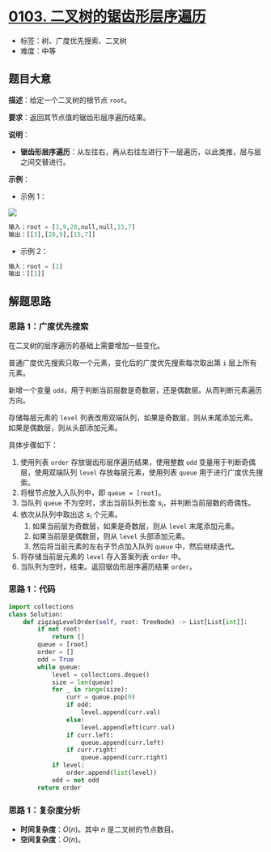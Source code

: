# [0103. 二叉树的锯齿形层序遍历](https://leetcode.cn/problems/binary-tree-zigzag-level-order-traversal/)

- 标签：树、广度优先搜索、二叉树
- 难度：中等

## 题目大意

**描述**：给定一个二叉树的根节点 `root`。

**要求**：返回其节点值的锯齿形层序遍历结果。

**说明**：

- **锯齿形层序遍历**：从左往右，再从右往左进行下一层遍历，以此类推，层与层之间交替进行。

**示例**：

- 示例 1：

![](https://assets.leetcode.com/uploads/2021/02/19/tree1.jpg)

```python
输入：root = [3,9,20,null,null,15,7]
输出：[[3],[20,9],[15,7]]
```

- 示例 2：

```python
输入：root = [1]
输出：[[1]]
```

## 解题思路

### 思路 1：广度优先搜索

在二叉树的层序遍历的基础上需要增加一些变化。

普通广度优先搜索只取一个元素，变化后的广度优先搜索每次取出第 `i` 层上所有元素。

新增一个变量 `odd`，用于判断当前层数是奇数层，还是偶数层。从而判断元素遍历方向。

存储每层元素的 `level` 列表改用双端队列，如果是奇数层，则从末尾添加元素。如果是偶数层，则从头部添加元素。

具体步骤如下：

1. 使用列表 `order` 存放锯齿形层序遍历结果，使用整数 `odd` 变量用于判断奇偶层，使用双端队列 `level` 存放每层元素，使用列表 `queue` 用于进行广度优先搜索。
2. 将根节点放入入队列中，即 `queue = [root]`。
3. 当队列 `queue` 不为空时，求出当前队列长度 $s_i$，并判断当前层数的奇偶性。
4. 依次从队列中取出这 $s_i$ 个元素。
   1. 如果当前层为奇数层，如果是奇数层，则从 `level` 末尾添加元素。
   2. 如果当前层是偶数层，则从 `level` 头部添加元素。
   3. 然后将当前元素的左右子节点加入队列 `queue` 中，然后继续迭代。
5. 将存储当前层元素的 `level` 存入答案列表 `order` 中。
6. 当队列为空时，结束。返回锯齿形层序遍历结果 `order`。

### 思路 1：代码

```python
import collections
class Solution:
    def zigzagLevelOrder(self, root: TreeNode) -> List[List[int]]:
        if not root:
            return []
        queue = [root]
        order = []
        odd = True
        while queue:
            level = collections.deque()
            size = len(queue)
            for _ in range(size):
                curr = queue.pop(0)
                if odd:
                    level.append(curr.val)
                else:
                    level.appendleft(curr.val)
                if curr.left:
                    queue.append(curr.left)
                if curr.right:
                    queue.append(curr.right)
            if level:
                order.append(list(level))
            odd = not odd
        return order
```

### 思路 1：复杂度分析

- **时间复杂度**：$O(n)$。其中 $n$ 是二叉树的节点数目。
- **空间复杂度**：$O(n)$。

